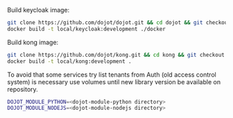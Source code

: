 Build keycloak image:
```bash
git clone https://github.com/dojot/dojot.git && cd dojot && git checkout feature-keycloak-10.0.1
docker build -t local/keycloak:development ./docker
```

Build kong image:
```bash
git clone https://github.com/dojot/kong.git && cd kong && git checkout keycloak_10.0.1
docker build -t local/kong:development .
```


To avoid that some services try list tenants from Auth (old access control system) is necessary use volumes until new library version be available on repository.
```bash
DOJOT_MODULE_PYTHON=<dojot-module-python directory>
DOJOT_MODULE_NODEJS=<dojot-module-nodejs directory>
```
